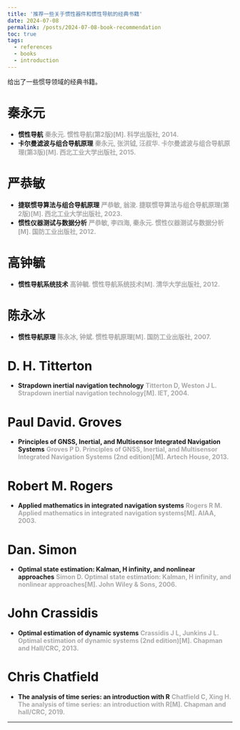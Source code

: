 ```yaml
---
title: '推荐一些关于惯性器件和惯性导航的经典书籍'
date: 2024-07-08
permalink: /posts/2024-07-08-book-recommendation
toc: true
tags:
  - references
  - books
  - introduction
---
```


给出了一些惯导领域的经典书籍。

# 秦永元

* **惯性导航**
**<font color="#A9A9A9">秦永元. 惯性导航(第2版)[M]. 科学出版社, 2014.</font>**  
* **卡尔曼滤波与组合导航原理**
**<font color="#A9A9A9">秦永元, 张洪钺, 汪叔华. 卡尔曼滤波与组合导航原理(第3版)[M]. 西北工业大学出版社, 2015.</font>**  

# 严恭敏

* **捷联惯导算法与组合导航原理**
**<font color="#A9A9A9">严恭敏, 翁浚. 捷联惯导算法与组合导航原理(第2版)[M]. 西北工业大学出版社, 2023.</font>**  
* **惯性仪器测试与数据分析**
**<font color="#A9A9A9">严恭敏, 李四海, 秦永元. 惯性仪器测试与数据分析[M]. 国防工业出版社, 2012.</font>**  

# 高钟毓

* **惯性导航系统技术**
**<font color="#A9A9A9">高钟毓. 惯性导航系统技术[M]. 清华大学出版社, 2012.</font>** 

# 陈永冰

* **惯性导航原理**
**<font color="#A9A9A9">陈永冰, 钟斌. 惯性导航原理[M]. 国防工业出版社, 2007.</font>** 

# D. H. Titterton

* **Strapdown inertial navigation technology**
**<font color="#A9A9A9">Titterton D, Weston J L. Strapdown inertial navigation technology[M]. IET, 2004.</font>** 

# Paul David. Groves

* **Principles of GNSS, Inertial, and Multisensor Integrated Navigation Systems**
**<font color="#A9A9A9">Groves P D. Principles of GNSS, Inertial, and Multisensor Integrated Navigation Systems (2nd edition)[M]. Artech House, 2013.</font>** 

# Robert M. Rogers

* **Applied mathematics in integrated navigation systems**
**<font color="#A9A9A9">Rogers R M. Applied mathematics in integrated navigation systems[M]. AIAA, 2003.</font>** 

# Dan. Simon

* **Optimal state estimation: Kalman, H infinity, and nonlinear approaches**
**<font color="#A9A9A9">Simon D. Optimal state estimation: Kalman, H infinity, and nonlinear approaches[M]. John Wiley & Sons, 2006.</font>** 

# John Crassidis

* **Optimal estimation of dynamic systems**
**<font color="#A9A9A9">Crassidis J L, Junkins J L. Optimal estimation of dynamic systems (2nd edition)[M]. Chapman and Hall/CRC, 2013.</font>** 

# Chris Chatfield

* **The analysis of time series: an introduction with R**
**<font color="#A9A9A9">Chatfield C, Xing H. The analysis of time series: an introduction with R[M]. Chapman and hall/CRC, 2019.</font>** 

------